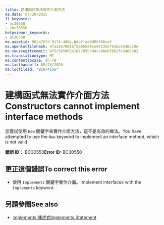 ```yaml
---
title: 建構函式無法實作介面方法
ms.date: 07/20/2015
f1_keywords:
- bc30550
- vbc30550
helpviewer_keywords:
- BC30550
ms.assetid: 982a767d-9174-408e-bdcf-ae0d96f88cef
ms.openlocfilehash: 4faa167801bf59055e91e44235b7645c9346d20e
ms.sourcegitcommit: bf5c5850654187705bc94cc40ebfb62fe346ab02
ms.translationtype: MT
ms.contentlocale: zh-TW
ms.lasthandoff: 09/23/2020
ms.locfileid: "91074156"
---
```

# <a name="constructors-cannot-implement-interface-methods"></a><span data-ttu-id="5b297-102">建構函式無法實作介面方法</span><span class="sxs-lookup"><span data-stu-id="5b297-102">Constructors cannot implement interface methods</span></span>

<span data-ttu-id="5b297-103">您嘗試使用 `New` 關鍵字來實作介面方法，這不是有效的做法。</span><span class="sxs-lookup"><span data-stu-id="5b297-103">You have attempted to use the `New` keyword to implement an interface method, which is not valid.</span></span>  
  
 <span data-ttu-id="5b297-104">**錯誤 ID：** BC30550</span><span class="sxs-lookup"><span data-stu-id="5b297-104">**Error ID:** BC30550</span></span>  
  
## <a name="to-correct-this-error"></a><span data-ttu-id="5b297-105">更正這個錯誤</span><span class="sxs-lookup"><span data-stu-id="5b297-105">To correct this error</span></span>  
  
- <span data-ttu-id="5b297-106">使用 `Implements` 關鍵字實作介面。</span><span class="sxs-lookup"><span data-stu-id="5b297-106">Implement interfaces with the `Implements` keyword.</span></span>  
  
## <a name="see-also"></a><span data-ttu-id="5b297-107">另請參閱</span><span class="sxs-lookup"><span data-stu-id="5b297-107">See also</span></span>

- [<span data-ttu-id="5b297-108">Implements 陳述式</span><span class="sxs-lookup"><span data-stu-id="5b297-108">Implements Statement</span></span>](../language-reference/statements/implements-statement.md)
